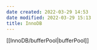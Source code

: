 ```yaml
---
date created: 2022-03-29 14:53
date modified: 2022-03-29 15:13
title: InnoDB
---
```

[[InnoDB/bufferPool|bufferPool]]